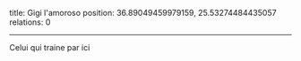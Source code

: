 title: Gigi l'amoroso
position: 36.89049459979159, 25.53274484435057
relations: 0

---










Celui qui traine par ici